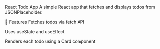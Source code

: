 React Todo App
A simple React app that fetches and displays todos from JSONPlaceholder.

🚀 Features
Fetches todos via fetch API

Uses useState and useEffect

Renders each todo using a Card component
